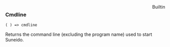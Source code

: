 <div style="float:right"><span class="builtin">Builtin</span></div>

### Cmdline

``` suneido
( ) => cmdline
```

Returns the command line (excluding the program name) used to start Suneido.